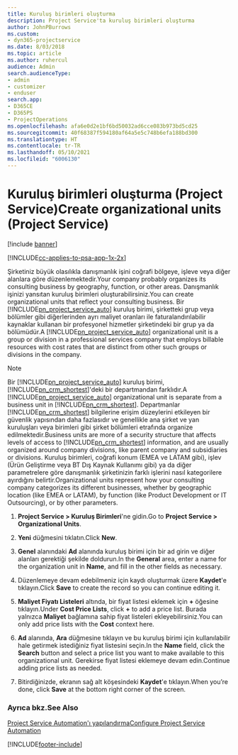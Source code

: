 ```yaml
---
title: Kuruluş birimleri oluşturma
description: Project Service'ta kuruluş birimleri oluşturma
author: JohnPBurrows
ms.custom:
- dyn365-projectservice
ms.date: 8/03/2018
ms.topic: article
ms.author: ruhercul
audience: Admin
search.audienceType:
- admin
- customizer
- enduser
search.app:
- D365CE
- D365PS
- ProjectOperations
ms.openlocfilehash: afa6e0d2e1bf6bd50032ad6cce083b973bd5cd25
ms.sourcegitcommit: 40f68387f594180af64a5e5c748b6efa188bd300
ms.translationtype: HT
ms.contentlocale: tr-TR
ms.lasthandoff: 05/10/2021
ms.locfileid: "6006130"
---
```

# <a name="create-organizational-units-project-service"></a><span data-ttu-id="c29b5-103">Kuruluş birimleri oluşturma (Project Service)</span><span class="sxs-lookup"><span data-stu-id="c29b5-103">Create organizational units (Project Service)</span></span>

[!include [banner](../includes/psa-now-project-operations.md)]

[!INCLUDE[cc-applies-to-psa-app-1x-2x](../includes/cc-applies-to-psa-app-1x-2x.md)]

<span data-ttu-id="c29b5-104">Şirketiniz büyük olasılıkla danışmanlık işini coğrafi bölgeye, işleve veya diğer alanlara göre düzenlemektedir.</span><span class="sxs-lookup"><span data-stu-id="c29b5-104">Your company probably organizes its consulting business by geography, function, or other areas.</span></span> <span data-ttu-id="c29b5-105">Danışmanlık işinizi yansıtan kuruluş birimleri oluşturabilirsiniz.</span><span class="sxs-lookup"><span data-stu-id="c29b5-105">You can create organizational units that reflect your consulting business.</span></span> <span data-ttu-id="c29b5-106">Bir [!INCLUDE[pn_project_service_auto](../includes/pn-project-service-auto.md)] kuruluş birimi, şirketteki grup veya bölümler gibi diğerlerinden ayrı maliyet oranları ile faturalandırılabilir kaynaklar kullanan bir profesyonel hizmetler şirketindeki bir grup ya da bölümüdür.</span><span class="sxs-lookup"><span data-stu-id="c29b5-106">A [!INCLUDE[pn_project_service_auto](../includes/pn-project-service-auto.md)] organizational unit is a group or division in a professional services company that employs billable resources with cost rates that are distinct from other such groups or divisions in the company.</span></span>  
  
> [!NOTE]
>  <span data-ttu-id="c29b5-107">Bir [!INCLUDE[pn_project_service_auto](../includes/pn-project-service-auto.md)] kuruluş birimi, [!INCLUDE[pn_crm_shortest](../includes/pn-crm-shortest.md)]'deki bir departmandan farklıdır.</span><span class="sxs-lookup"><span data-stu-id="c29b5-107">A [!INCLUDE[pn_project_service_auto](../includes/pn-project-service-auto.md)] organizational unit is separate from a business unit in [!INCLUDE[pn_crm_shortest](../includes/pn-crm-shortest.md)].</span></span> <span data-ttu-id="c29b5-108">Departmanlar [!INCLUDE[pn_crm_shortest](../includes/pn-crm-shortest.md)] bilgilerine erişim düzeylerini etkileyen bir güvenlik yapısından daha fazlasıdır ve genellikle ana şirket ve yan kuruluşları veya birimleri gibi şirket bölümleri etrafında organize edilmektedir.</span><span class="sxs-lookup"><span data-stu-id="c29b5-108">Business units are more of a security structure that affects levels of access to [!INCLUDE[pn_crm_shortest](../includes/pn-crm-shortest.md)] information, and are usually organized around company divisions, like parent company and subsidiaries or divisions.</span></span> <span data-ttu-id="c29b5-109">Kuruluş birimleri, coğrafi konum (EMEA ve LATAM gibi), işlev (Ürün Geliştirme veya BT Dış Kaynak Kullanımı gibi) ya da diğer parametrelere göre danışmanlık şirketinizin farklı işlerini nasıl kategorilere ayırdığını belirtir.</span><span class="sxs-lookup"><span data-stu-id="c29b5-109">Organizational units represent how your consulting company categorizes its different businesses, whether by geographic location (like EMEA or LATAM), by function (like Product Development or IT Outsourcing), or by other parameters.</span></span>  
  
1.  <span data-ttu-id="c29b5-110">**Project Service > Kuruluş Birimleri**'ne gidin.</span><span class="sxs-lookup"><span data-stu-id="c29b5-110">Go to **Project Service > Organizational Units**.</span></span>  
  
2.  <span data-ttu-id="c29b5-111">**Yeni** düğmesini tıklatın.</span><span class="sxs-lookup"><span data-stu-id="c29b5-111">Click **New**.</span></span>  
  
3.  <span data-ttu-id="c29b5-112">**Genel** alanındaki **Ad** alanında kuruluş birimi için bir ad girin ve diğer alanları gerektiği şekilde doldurun.</span><span class="sxs-lookup"><span data-stu-id="c29b5-112">In the **General** area, enter a name for the organization unit in **Name**, and fill in the other fields as necessary.</span></span>  
  
4.  <span data-ttu-id="c29b5-113">Düzenlemeye devam edebilmeniz için kaydı oluşturmak üzere **Kaydet**'e tıklayın.</span><span class="sxs-lookup"><span data-stu-id="c29b5-113">Click **Save** to create the record so you can continue editing it.</span></span>  
  
5.  <span data-ttu-id="c29b5-114">**Maliyet Fiyatı Listeleri** altında, bir fiyat listesi eklemek için **+** öğesine tıklayın.</span><span class="sxs-lookup"><span data-stu-id="c29b5-114">Under **Cost Price Lists**, click **+** to add a price list.</span></span> <span data-ttu-id="c29b5-115">Burada yalnızca **Maliyet** bağlamına sahip fiyat listeleri ekleyebilirsiniz.</span><span class="sxs-lookup"><span data-stu-id="c29b5-115">You can only add price lists with the **Cost** context here.</span></span>  
  
6.  <span data-ttu-id="c29b5-116">**Ad** alanında, **Ara** düğmesine tıklayın ve bu kuruluş birimi için kullanılabilir hale getirmek istediğiniz fiyat listesini seçin.</span><span class="sxs-lookup"><span data-stu-id="c29b5-116">In the **Name** field, click the **Search** button and select a price list you want to make available to this organizational unit.</span></span> <span data-ttu-id="c29b5-117">Gerekirse fiyat listesi eklemeye devam edin.</span><span class="sxs-lookup"><span data-stu-id="c29b5-117">Continue adding price lists as needed.</span></span>  
  
7.  <span data-ttu-id="c29b5-118">Bitirdiğinizde, ekranın sağ alt köşesindeki **Kaydet**'e tıklayın.</span><span class="sxs-lookup"><span data-stu-id="c29b5-118">When you’re done, click **Save** at the bottom right corner of the screen.</span></span>  
  
### <a name="see-also"></a><span data-ttu-id="c29b5-119">Ayrıca bkz.</span><span class="sxs-lookup"><span data-stu-id="c29b5-119">See Also</span></span>  
 [<span data-ttu-id="c29b5-120">Project Service Automation'ı yapılandırma</span><span class="sxs-lookup"><span data-stu-id="c29b5-120">Configure Project Service Automation</span></span>](../psa/configure.md)


[!INCLUDE[footer-include](../includes/footer-banner.md)]